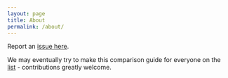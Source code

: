 ```yaml
---
layout: page
title: About
permalink: /about/
---
```


Report an [issue here](https://github.com/BryanQuigley/voteinit/issues).

We may eventually try to make this comparison guide for everyone on the [list](https://ballotpedia.org/2020_ballot_measures) - contributions greatly welcome.
